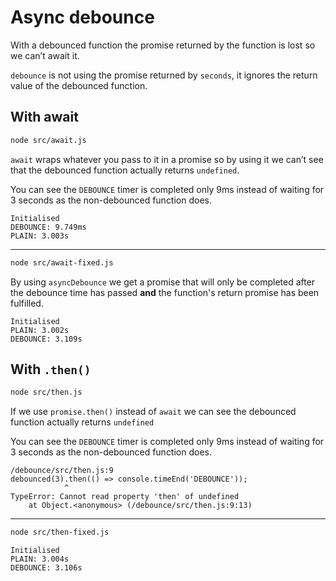 # Async debounce

With a debounced function the promise returned by the function is lost so we can’t await it.

`debounce` is not using the promise returned by `seconds`, it ignores the return value of the debounced function.

## With await

```sh
node src/await.js
```

`await` wraps whatever you pass to it in a promise so by using it we can’t see that the debounced function actually returns `undefined`.

You can see the `DEBOUNCE` timer is completed only 9ms instead of waiting for 3 seconds as the non-debounced function does.

```
Initialised
DEBOUNCE: 9.749ms
PLAIN: 3.003s
```

---

```sh
node src/await-fixed.js
```

By using `asyncDebounce` we get a promise that will only be completed after the debounce time has passed **and** the function's return promise has been fulfilled.

```
Initialised
PLAIN: 3.002s
DEBOUNCE: 3.109s
```

## With `.then()`

```sh
node src/then.js
```

If we use `promise.then()` instead of `await` we can see the debounced function actually returns `undefined`

You can see the `DEBOUNCE` timer is completed only 9ms instead of waiting for 3 seconds as the non-debounced function does.

```
/debounce/src/then.js:9
debounced(3).then(() => console.timeEnd('DEBOUNCE'));
            ^
TypeError: Cannot read property 'then' of undefined
    at Object.<anonymous> (/debounce/src/then.js:9:13)
```

---

```sh
node src/then-fixed.js
```

```
Initialised
PLAIN: 3.004s
DEBOUNCE: 3.106s
```
